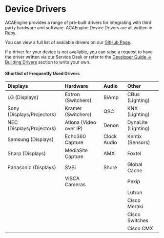 # Device Drivers

ACAEngine provides a range of pre-built drivers for integrating with third party hardware and software. ACAEngine Device Drivers are all written in Ruby.

You can view a full list of available drivers on our [GitHub Page](https://github.com/acaprojects/ruby-engine-drivers).

If a driver for your device is not available, you can raise a request to have the driver written via our Service Desk or refer to the [Developer Guide -&gt; Building Drivers](https://docs.acaengine.com/developer-guide/drivers) section to write your own.

#### Shortlist of Frequently Used Drivers

| Displays | Hardware | Audio | Other |
| :--- | :--- | :--- | :--- |
| LG \(Displays\) | Extron \(Switchers\) | BiAmp | CBus \(Lighting\) |
| Sony \(Displays/Projectors\) | Kramer \(Switchers\) | QSC | KNX \(Lighting\) |
| NEC \(Displays/Projectors\) | Atlona \(Video over IP\) | Denon | DynaLite \(Lighting\) |
| Samsung \(Displays\) | Echo360 Capture | Clock Audio | Kentix \(Sensors\) |
| Sharp \(Displays\) | MediaSite Capture | AMX | Foxtel |
| Panasonic \(Displays\) | SVSi | Shure | Global Cache |
|  | VISCA Cameras |  | Pexip |
|  |  |  | Lutron |
|  |  |  | Cisco Meraki |
|  |  |  | Cisco Switches |
|  |  |  | Cisco CMX |


